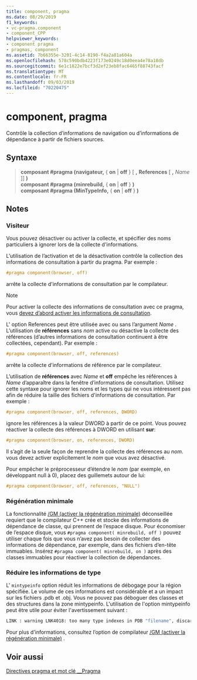 ```yaml
---
title: component, pragma
ms.date: 08/29/2019
f1_keywords:
- vc-pragma.component
- component_CPP
helpviewer_keywords:
- component pragma
- pragmas, component
ms.assetid: 7b66355e-3201-4c14-8190-f4a2a81a604a
ms.openlocfilehash: 578c590bdb4223f173e0249c18d0eea4e78a18db
ms.sourcegitcommit: 6e1c1822e7bcf3d2ef23eb8fac6465f88743facf
ms.translationtype: MT
ms.contentlocale: fr-FR
ms.lasthandoff: 09/03/2019
ms.locfileid: "70220475"
---
```

# <a name="component-pragma"></a>component, pragma

Contrôle la collection d’informations de navigation ou d’informations de dépendance à partir de fichiers sources.

## <a name="syntax"></a>Syntaxe

> **composant #pragma (navigateur,** { **on** | **off** } [ **,** **References** [ **,** *Name* ]] **)**  \
> **composant #pragma (minrebuild,** { **on** | **off** } **)**  \
> **composant #pragma (MinTypeInfo,** { **on** | **off** } **)**

## <a name="remarks"></a>Notes

### <a name="browser"></a>Visiteur

Vous pouvez désactiver ou activer la collecte, et spécifier des noms particuliers à ignorer lors de la collecte d'informations.

L’utilisation de l’activation et de la désactivation contrôle la collection des informations de consultation à partir du pragma. Par exemple :

```cpp
#pragma component(browser, off)
```

arrête la collecte d'informations de consultation par le compilateur.

> [!NOTE]
> Pour activer la collecte des informations de consultation avec ce pragma, vous [devez d’abord activer les informations de consultation](../build/reference/building-browse-information-files-overview.md).

L' option References peut être utilisée avec ou sans l’argument *Name* . L’utilisation de **références** sans *nom* active ou désactive la collecte des références (d’autres informations de consultation continuent à être collectées, cependant). Par exemple :

```cpp
#pragma component(browser, off, references)
```

arrête la collecte d'informations de référence par le compilateur.

L’utilisation de **références** avec *Name* et **off** empêche les références à *Name* d’apparaître dans la fenêtre d’informations de consultation. Utilisez cette syntaxe pour ignorer les noms et les types qui ne vous intéressent pas afin de réduire la taille des fichiers d'informations de consultation. Par exemple :

```cpp
#pragma component(browser, off, references, DWORD)
```

ignore les références à la valeur DWORD à partir de ce point. Vous pouvez réactiver la collecte des références à DWORD en utilisant **sur**:

```cpp
#pragma component(browser, on, references, DWORD)
```

Il s’agit de la seule façon de reprendre la collecte des références au *nom*. vous devez activer explicitement le *nom* que vous avez désactivé.

Pour empêcher le préprocesseur d’étendre le *nom* (par exemple, en développant null à 0), placez des guillemets autour de lui:

```cpp
#pragma component(browser, off, references, "NULL")
```

### <a name="minimal-rebuild"></a>Régénération minimale

La fonctionnalité [/GM (activer la régénération minimale)](../build/reference/gm-enable-minimal-rebuild.md) déconseillée requiert que le compilateur C++ crée et stocke des informations de dépendance de classe, qui prennent de l’espace disque. Pour économiser de l’espace disque, vous `#pragma component( minrebuild, off )` pouvez utiliser chaque fois que vous n’avez pas besoin de collecter des informations de dépendance, par exemple, dans des fichiers d’en-tête immuables. Insérez `#pragma component( minrebuild, on )` après des classes immuables pour réactiver la collection de dépendances.

### <a name="reduce-type-information"></a>Réduire les informations de type

L' `mintypeinfo` option réduit les informations de débogage pour la région spécifiée. Le volume de ces informations est considérable et a un impact sur les fichiers .pdb et .obj. Vous ne pouvez pas déboguer des classes et des structures dans la zone mintypeinfo. L'utilisation de l'option mintypeinfo peut être utile pour éviter l'avertissement suivant :

```cmd
LINK : warning LNK4018: too many type indexes in PDB "filename", discarding subsequent type information
```

Pour plus d’informations, consultez l’option de compilateur [/GM (activer la régénération minimale)](../build/reference/gm-enable-minimal-rebuild.md) .

## <a name="see-also"></a>Voir aussi

[Directives pragma et mot clé __Pragma](../preprocessor/pragma-directives-and-the-pragma-keyword.md)
